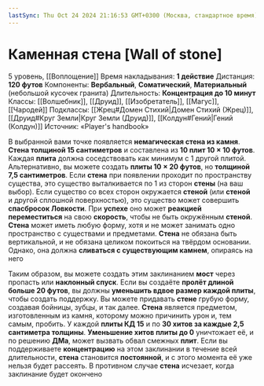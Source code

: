 ```yaml
---
lastSync: Thu Oct 24 2024 21:16:53 GMT+0300 (Москва, стандартное время)
---
```

# Каменная стена [Wall of stone]
5 уровень, [[Воплощение]]
Время накладывания: **1 действие**
Дистанция: **120 футов**
Компоненты: **Вербальный**, **Соматический**, **Материальный** (небольшой кусочек гранита)
Длительность: **Концентрация до 10 минут**
Классы: [[Волшебник]], [[Друид]], [[Изобретатель]], [[Магус]], [[Чародей]]
Подклассы: [[Жрец#Домен Стихий|Домен Стихий (Жрец)]], [[Друид#Круг Земли|Круг Земли (Друид)]], [[Колдун#Гений|Гений (Колдун)]]
Источник: «Player's handbook»

В выбранной вами точке появляется **немагическая стена из камня**. **Стена толщиной 15 сантиметров** и составлена из **10 плит 10 × 10 футов**. Каждая **плита** должна соседствовать как минимум с 1 другой плитой. Альтернативно, вы можете создать **плиты 10 × 20 футов**, но **толщиной 7,5 сантиметров**. Если **стена** при появлении проходит по пространству существа, это существо выталкивается по 1 из сторон **стены** (на ваш выбор). Если существо со всех сторон окружается **стеной** (или **стеной** и другой сплошной поверхностью), это существо может совершить **спасбросок Ловкости**. При **успехе** оно может **реакцией переместиться** на свою **скорость**, чтобы не быть окружённым **стеной**. **Стена** может иметь любую форму, хотя и не может занимать одно пространство с существами и предметами. **Стена** не обязана быть вертикальной, и не обязана целиком покоиться на твёрдом основании. Однако, она должна **сливаться с существующим камнем**, опираясь на него

Таким образом, вы можете создать этим заклинанием **мост** через пропасть или **наклонный спуск**. Если вы создаёте **пролёт длиной больше 20 футов**, вы должны **уменьшить вдвое размер каждой плиты**, чтобы создать поддержку. Вы можете придавать **стене** грубую форму, создавая бойницы, зубцы, и так далее. **Стена** является предметом, изготовленным из камня, которому можно причинить урон и, тем самым, пробить. У каждой **плиты КД 15** и по **30 хитов за каждые 2,5 сантиметра толщины**. **Уменьшение хитов плиты до 0** уничтожает её, и по решению **ДМа**, может вызвать обвал смежных **плит**. Если вы поддерживаете **концентрацию** на этом заклинании в течение всей длительности, **стена** становится **постоянной**, и с этого момента её уже нельзя будет рассеять. В противном случае **стена** исчезает, когда заклинание будет окончено